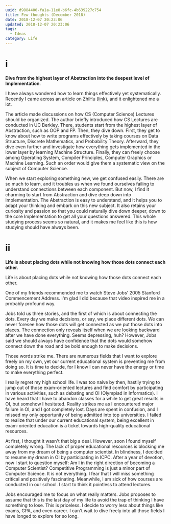 ```yaml
---
uuid: d9884400-fa1a-11e8-b6fc-4b639227c754
title: Few thoughts (December 2018)
date: 2018-12-07 20:23:06
updated: 2018-12-07 20:23:06
tags:
  - Ideas
category: Life
---
```


# i

**Dive from the highest layer of Abstraction into the deepest level of Implementation**.

I have always wondered how to learn things effectively yet systematically. Recently I came across an article on ZhiHu ([link](https://www.zhihu.com/question/265513614/answer/529582208)), and it enlightened me a lot. 

The article made discussions on how CS (Computer Science) Lectures should be organized. The author briefly introduced how CS Lectures are conducted in UC Berkley. There, students start from the highest layer of Abstraction, such as OOP and FP. Then, they dive down. First, they get to know about how to write programs effectively by taking courses on Data Structure, Discrete Mathematics, and Probability Theory. Afterward, they dive even further and investigate how everything gets implemented in the lower layer by learning Machine Structure. Finally, they can freely choose among Operating System, Compiler Principles, Computer Graphics or Machine Learning. Such an order would give them a systematic view on the subject of Computer Science.

When we start exploring something new, we get confused easily. There are so much to learn, and it troubles us when we found ourselves failing to understand connections between each component. But now, I find it charming to start from Abstraction and dive deep down into Implementation. The Abstraction is easy to understand, and it helps you to adapt your thinking and embark on this new subject. It also retains your curiosity and passion so that you could naturally dive down deeper, down to the core Implementation to get all your questions answered. This whole studying process seems so natural, and it makes me feel like this is how studying should have always been.

# ii

**Life is about placing dots while not knowing how those dots connect each other**.

Life is about placing dots while not knowing how those dots connect each other.

One of my friends recommended me to watch Steve Jobs' 2005 Stanford Commencement Address. I'm glad I did because that video inspired me in a probably profound way.

Jobs told us three stories, and the first of which is about connecting the dots. Every day we make decisions, or say, we place different dots. We can never foresee how those dots will get connected as we put those dots into places. The connection only reveals itself when we are looking backward after we have done everything. Seems depressing, huh? However, Jobs said we should always have confidence that the dots would somehow connect down the road and be bold enough to make decisions.

Those words strike me. There are numerous fields that I want to explore freely on my own, yet our current educational system is preventing me from doing so. It is time to decide, for I know I can never have the energy or time to make everything perfect. 

I really regret my high school life. I was too naive by then, hastily trying to jump out of those exam-oriented lectures and find comfort by participating in various activities, such as debating and OI (Olympiad in Informatics). I have heard that I have to abandon classes for a while to get great results in OI, but somehow I hesitated. Reality strikes me as I encountered major failure in OI, and I got completely lost. Days are spent in confusion, and I missed my only opportunity of being admitted into top universities. I failed to realize that under our current educational system, being excellent in exam-oriented education is a ticket towards high-quality educational resources.

At first, I thought it wasn't that big a deal. However, soon I found myself completely wrong. The lack of proper educational resources is blocking me away from my dream of being a computer scientist. In blindness, I decided to resume my dream in OI by participating in ICPC. After a year of devotion, now I start to question myself: Am I in the right direction of becoming a Computer Scientist? Competitive Programming is just a minor part of Computer Science. It is not everything. I fear that I will miss something critical and positively fascinating. Meanwhile, I am sick of how courses are conducted in our school. I start to think it pointless to attend lectures.

Jobs encouraged me to focus on what really matters. Jobs proposes to assume that this is the last day of my life to avoid the trap of thinking I have something to lose. This is priceless. I decide to worry less about things like exams, GPA, and even career. I can't wait to dive freely into all those fields I have longed to explore for so long.